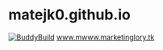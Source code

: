 # matejk0.github.io
[![BuddyBuild](https://dashboard.buddybuild.com/api/statusImage?appID=588ac8c73495d60100bb5ee2&branch=master&build=latest)](https://dashboard.buddybuild.com/apps/588ac8c73495d60100bb5ee2/build/latest?branch=master) www.mwww.marketinglory.tk
